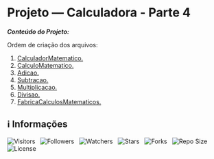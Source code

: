 <!-- Título -->
# Projeto — Calculadora - Parte 4

***Conteúdo do Projeto:***

Ordem de criação dos arquivos:

1. [CalculadorMatematico.](CalculadorMatematico.java)
2. [CalculoMatematico.](CalculoMatematico.java)
3. [Adicao.](Adicao.java)
4. [Subtracao.](Subtracao.java)
5. [Multiplicacao.](Multiplicacao.java)
6. [Divisao.](Divisao.java)
7. [FabricaCalculosMatematicos.](FabricaCalculosMatematicos.java)

<!-- Informações -->
## &#8505; Informações

![Visitors](https://api.visitorbadge.io/api/visitors?path=Devsgeeknerd%2Fpro-cal-par-4-com-agr-car-log-ori-obj-com-bas&label=Visitantes&labelColor=%23700070&labelStyle=none&countColor=%23000fff&style=plastic&color=%23ffffff "Total de Visitantes")
&nbsp;
![Followers](https://img.shields.io/github/followers/Devsgeeknerd?style=p&label=Seguidores&labelColor=800080&color=000fff "Total de Seguidores")
&nbsp;
![Watchers](https://img.shields.io/github/watchers/Devsgeeknerd/pro-cal-par-4-com-agr-car-log-ori-obj-com-bas?style=p&label=Observadores&labelColor=800080&color=000fff "Total de Observadores")
&nbsp;
![Stars](https://img.shields.io/github/stars/Devsgeeknerd/pro-cal-par-4-com-agr-car-log-ori-obj-com-bas?style=p&label=Estrelas&labelColor=800080&color=000fff "Total de Estrelas")
&nbsp;
![Forks](https://img.shields.io/github/forks/Devsgeeknerd/pro-cal-par-4-com-agr-car-log-ori-obj-com-bas?style=p&label=Bifurcações&labelColor=800080&color=000fff "Total de Bifurcações")
&nbsp;
![Repo Size](https://img.shields.io/github/repo-size/Devsgeeknerd/pro-cal-par-4-com-agr-car-log-ori-obj-com-bas?style=p&label=Tamanho&labelColor=800080&color=000fff "Tamanho do Repositório")
&nbsp;
![License](https://img.shields.io/github/license/Devsgeeknerd/pro-cal-par-4-com-agr-car-log-ori-obj-com-bas?style=p&label=Licença&labelColor=800080&color=000fff "Licença do Repositório")

